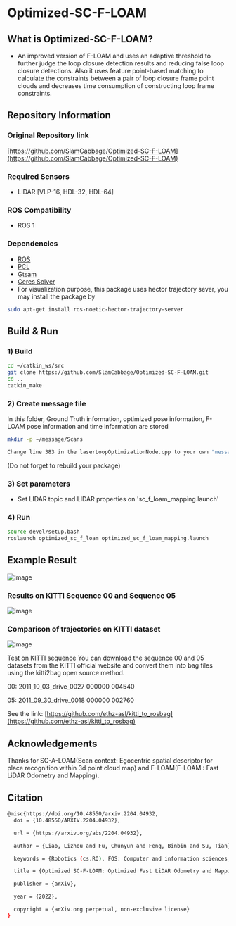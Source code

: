 # Optimized-SC-F-LOAM

## What is Optimized-SC-F-LOAM?

- An improved version of F-LOAM and uses an adaptive threshold to further judge the loop closure detection results and reducing false loop closure detections. Also it uses feature point-based matching to calculate the constraints between a pair of loop closure frame point clouds and decreases time consumption of constructing loop frame constraints.

## Repository Information

### Original Repository link

[https://github.com/SlamCabbage/Optimized-SC-F-LOAM](https://github.com/SlamCabbage/Optimized-SC-F-LOAM)

### Required Sensors

- LIDAR [VLP-16, HDL-32, HDL-64]

### ROS Compatibility

- ROS 1

### Dependencies

- [ROS](http://wiki.ros.org/noetic/Installation/Ubuntu)
- [PCL](https://pointclouds.org/downloads/#linux)
- [Gtsam](https://gtsam.org/get_started/)
- [Ceres Solver](http://www.ceres-solver.org/installation.html)
- For visualization purpose, this package uses hector trajectory sever, you may install the package by

```bash
sudo apt-get install ros-noetic-hector-trajectory-server
```

## Build & Run

### 1) Build

```bash
cd ~/catkin_ws/src
git clone https://github.com/SlamCabbage/Optimized-SC-F-LOAM.git
cd ..
catkin_make
```

### 2) Create message file

In this folder, Ground Truth information, optimized pose information, F-LOAM pose information and time information are stored

```bash
mkdir -p ~/message/Scans

Change line 383 in the laserLoopOptimizationNode.cpp to your own "message" folder path
```

(Do not forget to rebuild your package)

### 3) Set parameters

- Set LIDAR topic and LIDAR properties on 'sc_f_loam_mapping.launch'

### 4) Run

```bash
source devel/setup.bash
roslaunch optimized_sc_f_loam optimized_sc_f_loam_mapping.launch
```

## Example Result

![image](https://user-images.githubusercontent.com/95751923/155124889-934ea649-3b03-4e8d-84af-608753f34c93.png)

### Results on KITTI Sequence 00 and Sequence 05

![image](https://user-images.githubusercontent.com/95751923/155125294-980e6a3d-6e76-4a23-9771-493ba278677e.png)

### Comparison of trajectories on KITTI dataset

![image](https://user-images.githubusercontent.com/95751923/155125478-a361762f-f18e-4161-b892-6f5080f5681f.png)

Test on KITTI sequence
You can download the sequence 00 and 05 datasets from the KITTI official website and convert them into bag files using the kitti2bag open source method.

00: 2011_10_03_drive_0027 000000 004540

05: 2011_09_30_drive_0018 000000 002760

See the link: [https://github.com/ethz-asl/kitti_to_rosbag](https://github.com/ethz-asl/kitti_to_rosbag)

## Acknowledgements

Thanks for SC-A-LOAM(Scan context: Egocentric spatial descriptor for place recognition within 3d point cloud map) and F-LOAM(F-LOAM : Fast LiDAR Odometry and Mapping).

## Citation

```bash
@misc{https://doi.org/10.48550/arxiv.2204.04932,
  doi = {10.48550/ARXIV.2204.04932},

  url = {https://arxiv.org/abs/2204.04932},

  author = {Liao, Lizhou and Fu, Chunyun and Feng, Binbin and Su, Tian},

  keywords = {Robotics (cs.RO), FOS: Computer and information sciences, FOS: Computer and information sciences},

  title = {Optimized SC-F-LOAM: Optimized Fast LiDAR Odometry and Mapping Using Scan Context},

  publisher = {arXiv},

  year = {2022},

  copyright = {arXiv.org perpetual, non-exclusive license}
}
```
